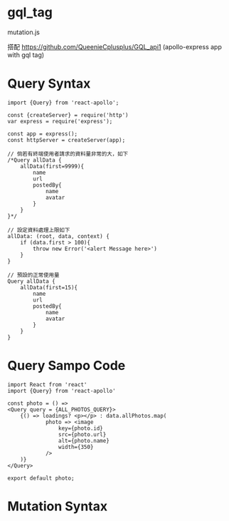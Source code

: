 # gql_tag

mutation.js 

搭配 https://github.com/QueenieCplusplus/GQL_api1 (apollo-express app with gql tag)


# Query Syntax

    import {Query} from 'react-apollo';

    const {createServer} = require('http')
    var express = require('express');

    const app = express();
    const httpServer = createServer(app);

    // 倘若有終端使用者請求的資料量非常的大，如下
    /*Query allData {
        allData(first=9999){
            name
            url
            postedBy{
                name
                avatar
            }
        }
    }*/

    // 設定資料處理上限如下
    allData: (root, data, context) {
        if (data.first > 100){
            throw new Error('<alert Message here>')
        }
    }
    
    // 預設的正常使用量
    Query allData {
        allData(first=15){
            name
            url
            postedBy{
                name
                avatar
            }
        }
    }

# Query Sampo Code

    import React from 'react'
    import {Query} from 'react-apollo'

    const photo = () => 
    <Query query = {ALL_PHOTOS_QUERY}> 
        {() => loadings? <p></p> : data.allPhotos.map(
                photo => <image
                    key={photo.id}
                    src={photo.url}
                    alt={photo.name}
                    width={350}
                />
        )}
    </Query>

    export default photo;

# Mutation Syntax
